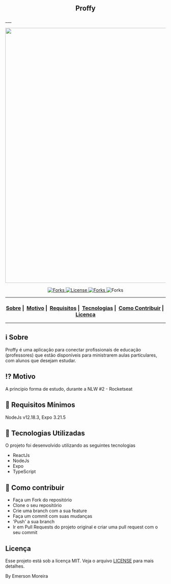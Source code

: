 <h2 align="center">Proffy</h2>
___

<p align="center">
  <img src="https://readme-maker.herokuapp.com/uploads/21869d4c210a48a1-Proffy-Web-Copy-–-Figma.jpg" width="800" heigth="800">
</p>

<p align="center">
 <a href="https://github.com/eemr3/proffy/stargazers">
    <img alt="Forks" src="https://img.shields.io/github/stars/eemr3/proffy">
  </a>
  <a href="LICENSE">
    <img alt="License" src="https://img.shields.io/badge/license-MIT-%23F8952D">
  </a>
  <a href="https://github.com/eemr3/proffy/network">
    <img alt="Forks" src="https://img.shields.io/github/forks/eemr3/proffy?color=red">
  </a>
  <a>
    <img alt="Forks" src="https://img.shields.io/github/repo-size/eemr3/proffy?color=yellow">
  </a>
</p>

---

<h3 align="center">
  <a href="#information_source-sobre">Sobre</a>&nbsp;|&nbsp;
  <a href="#interrobang-motivo">Motivo</a>&nbsp;|&nbsp;
  <a href="#seedling-requisitos-mínimos">Requisitos</a>&nbsp;|&nbsp;
  <a href="#rocket-tecnologias-utilizadas">Tecnologias</a>&nbsp;|&nbsp;
  <a href="#link-como-contribuir">Como Contribuir</a>&nbsp;|&nbsp;
  <a href="#licença">Licença</a>
</h3>

---

## :information_source: Sobre

Proffy é uma aplicação para conectar profissionais de educação (professores) que estão disponíveis para ministrarem aulas particulares, com alunos que desejam estudar.

## :interrobang: Motivo

A principio forma de estudo, durante a NLW #2 - Rocketseat

## :seedling: Requisitos Mínimos

NodeJs v12.18.3, Expo 3.21.5

## :rocket: Tecnologias Utilizadas

O projeto foi desenvolvido utilizando as seguintes tecnologias

- ReactJs
- NodeJs
- Expo
- TypeScript

## :link: Como contribuir

- Faça um Fork do repositório
- Clone o seu repositório
- Crie uma branch com a sua feature
- Faça um commit com suas mudanças
- 'Push' a sua branch
- Ir em Pull Requests do projeto original e criar uma pull request com o seu commit

## Licença

Esse projeto está sob a licença MIT. Veja o arquivo [LICENSE](LICENSE) para mais detalhes.

<p>By Emerson Moreira</p>
